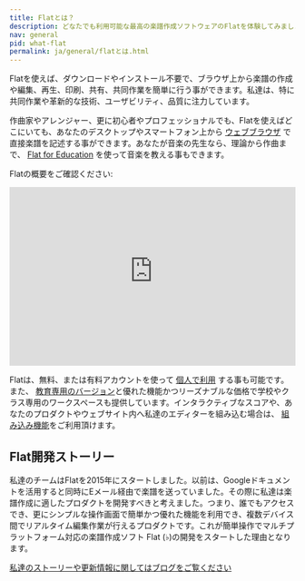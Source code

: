 ```yaml
---
title: Flatとは？
description: どなたでも利用可能な最高の楽譜作成ソフトウェアのFlatを体験してみましょう。モバイル端末を含むあらゆるブラウザでご利用可能で、簡単操作でどこにいてもスコアを書ける最高のツールです！
nav: general
pid: what-flat
permalink: ja/general/flatとは.html
---
```


Flatを使えば、ダウンロードやインストール不要で、ブラウザ上から楽譜の作成や編集、再生、印刷、共有、共同作業を簡単に行う事ができます。私達は、特に共同作業や革新的な技術、ユーザビリティ、品質に注力しています。

作曲家やアレンジャー、更に初心者やプロフェッショナルでも、Flatを使えばどこにいても、あなたのデスクトップやスマートフォン上から [ウェブブラウザ](https://flat.io) で直接楽譜を記述する事ができます。あなたが音楽の先生なら、理論から作曲まで、 [Flat for Education](https://flat.io/edu) を使って音楽を教える事もできます。

Flatの概要をご確認ください:

<iframe width="100%" height="315" src="https://www.youtube-nocookie.com/embed/SNbRUiBZ4Uw" frameborder="0" allow="accelerometer; autoplay; encrypted-media; gyroscope; picture-in-picture" allowfullscreen></iframe>


Flatは、無料、または有料アカウントを使って [個人で利用](https://flat.io) する事も可能です。また、 [教育専用のバージョン](https://flat.io/edu)と優れた機能かつリーズナブルな価格で学校やクラス専用のワークスペースも提供しています。インタラクティブなスコアや、あなたのプロダクトやウェブサイト内へ私達のエディターを組み込む場合は、 [組み込み機能](https://flat.io/embed)をご利用頂けます。

## Flat開発ストーリー

私達のチームはFlatを2015年にスタートしました。以前は、Googleドキュメントを活用すると同時にEメール経由で楽譜を送っていました。その際に私達は楽譜作成に適したプロダクトを開発すべきと考えました。つまり、誰でもアクセスでき、更にシンプルな操作画面で簡単かつ優れた機能を利用でき、複数デバイス間でリアルタイム編集作業が行えるプロダクトです。これが簡単操作でマルチプラットフォーム対応の楽譜作成ソフト Flat (♭)の開発をスタートした理由となります。

[私達のストーリーや更新情報に関してはブログをご覧ください](https://blog.flat.io/tag/flat-story/)